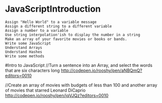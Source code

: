 # JavaScriptIntroduction

    Assign "Hello World" to a variable message
    Assign a different string to a different variable
    Assign a number to a variable
    Use string interpolation'ish to display the number in a string
    Make an array of your favorite movies or books or bands.
    Write some JavaScript
    Understand Arrays
    Understand Hashes
    Write some methods

#Intro to JavaScript
//Turn a sentence into an Array, and select the words that are six characters long
http://codepen.io/rooshy/pen/aNBQmQ?editors=0010

//Create an array of movies with budgets of less than 100 and another array of movies that starred Leonard DiCaprio
http://codepen.io/rooshy/pen/jqVJQz?editors=0010
